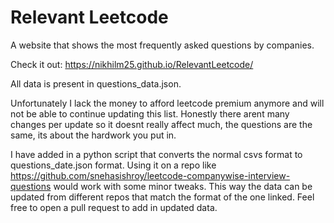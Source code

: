# Relevant Leetcode
A website that shows the most frequently asked questions by companies. 

Check it out: https://nikhilm25.github.io/RelevantLeetcode/

All data is present in questions_data.json.

Unfortunately I lack the money to afford leetcode premium anymore and will not be able to continue updating this list. Honestly there arent many changes per update so it doesnt really affect much, the questions are the same, its about the hardwork you put in.

I have added in a python script that converts the normal csvs format to questions_date.json format. Using it on a repo like https://github.com/snehasishroy/leetcode-companywise-interview-questions would work with some minor tweaks. This way the data can be updated from different repos that match the format of the one linked. Feel free to open  a pull request to add in updated data.
